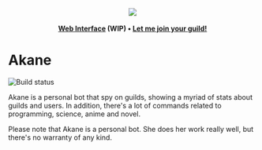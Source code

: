 <div align="center">
  <img src="https://i.imgur.com/ijY4kEE.png">
  <br><br>
  <b>
    <a href="https://madokami.pw/">Web Interface</a> (WIP)
    <span> • </span>
    <a href="https://discordapp.com/oauth2/authorize?&client_id=339588158733680640&scope=bot&permissions=379968">Let me join your guild!</a>
  </b>
</div>

# Akane

![Build status](https://img.shields.io/travis/kandayo/akane.svg?logo=discord&style=for-the-badge)

Akane is a personal bot that spy on guilds, showing a myriad of stats about
guilds and users. In addition, there's a lot of commands related to
programming, science, anime and novel.

Please note that Akane is a personal bot. She does her work really well, but
there's no warranty of any kind.

